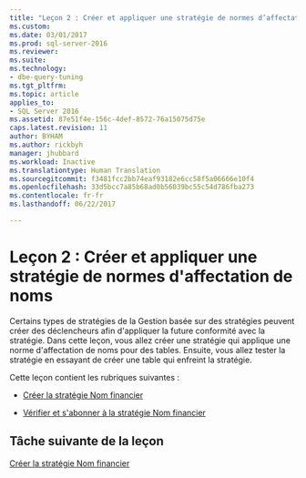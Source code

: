 ```yaml
---
title: "Leçon 2 : Créer et appliquer une stratégie de normes d’affectation de noms | Microsoft Docs"
ms.custom: 
ms.date: 03/01/2017
ms.prod: sql-server-2016
ms.reviewer: 
ms.suite: 
ms.technology:
- dbe-query-tuning
ms.tgt_pltfrm: 
ms.topic: article
applies_to:
- SQL Server 2016
ms.assetid: 87e51f4e-156c-4def-8572-76a15075d75e
caps.latest.revision: 11
author: BYHAM
ms.author: rickbyh
manager: jhubbard
ms.workload: Inactive
ms.translationtype: Human Translation
ms.sourcegitcommit: f3481fcc2bb74eaf93182e6cc58f5a06666e10f4
ms.openlocfilehash: 33d5bcc7a85b68ad0b56039bc55c54d786fba273
ms.contentlocale: fr-fr
ms.lasthandoff: 06/22/2017

---
```

# <a name="lesson-2-create-and-apply-a-naming-standards-policy"></a>Leçon 2 : Créer et appliquer une stratégie de normes d'affectation de noms
Certains types de stratégies de la Gestion basée sur des stratégies peuvent créer des déclencheurs afin d'appliquer la future conformité avec la stratégie. Dans cette leçon, vous allez créer une stratégie qui applique une norme d'affectation de noms pour des tables. Ensuite, vous allez tester la stratégie en essayant de créer une table qui enfreint la stratégie.  
  
Cette leçon contient les rubriques suivantes :  
  
-   [Créer la stratégie Nom financier](../../relational-databases/policy-based-management/lesson-2-1-create-the-finance-name-policy.md)  
  
-   [Vérifier et s'abonner à la stratégie Nom financier](../../relational-databases/policy-based-management/lesson-2-2-subscribe-to-and-check-the-finance-name-policy.md)  
  
## <a name="next-task-in-lesson"></a>Tâche suivante de la leçon  
[Créer la stratégie Nom financier](../../relational-databases/policy-based-management/lesson-2-1-create-the-finance-name-policy.md)  
  
  
  

